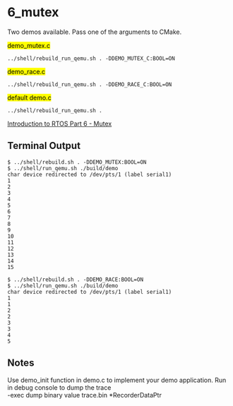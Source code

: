 # 6_mutex

Two demos available. Pass one of the arguments to CMake.

<mark>demo_mutex.c</mark>
```
../shell/rebuild_run_qemu.sh . -DDEMO_MUTEX_C:BOOL=ON
```

<mark>demo_race.c</mark>
```
../shell/rebuild_run_qemu.sh . -DDEMO_RACE_C:BOOL=ON
```

<mark>default demo.c</mark>
```
../shell/rebuild_run_qemu.sh .
```

[Introduction to RTOS Part 6 - Mutex](https://www.youtube.com/watch?v=I55auRpbiTs&list=PLEBQazB0HUyQ4hAPU1cJED6t3DU0h34bz&index=6)

## Terminal Output
```
$ ../shell/rebuild.sh . -DDEMO_MUTEX:BOOL=ON
$ ../shell/run_qemu.sh ./build/demo
char device redirected to /dev/pts/1 (label serial1)
1
2
3
4
5
6
7
8
9
10
11
12
13
14
15
```

```
$ ../shell/rebuild.sh . -DDEMO_RACE:BOOL=ON
$ ../shell/run_qemu.sh ./build/demo
char device redirected to /dev/pts/1 (label serial1)
1
1
2
2
3
3
4
5
```

## Notes
Use demo_init function in demo.c to implement your demo application.
Run in debug console to dump the trace  
-exec dump binary value trace.bin *RecorderDataPtr